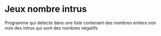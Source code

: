 # Jeux nombre intrus

Programme qui détecte dans une liste contenant des nombres entiers non nuls des intrus 
qui sont des nombres négatifs 
